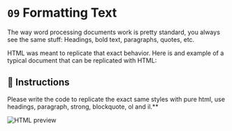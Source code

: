 # `09` Formatting Text

The way word processing documents work is pretty standard, you always see the same stuff: Headings, bold text, paragraphs, quotes, etc.

HTML was meant to replicate that exact behavior. Here is and example of a typical document that can be replicated with HTML:

## 📝 Instructions

Please write the code to replicate the exact same styles with pure html, use headings, paragraph, strong, blockquote, ol and il.**

![HTML preview](https://ucarecdn.com/142c5fbd-ca20-45fa-af96-8730277a959e/htmlpreview.png)
